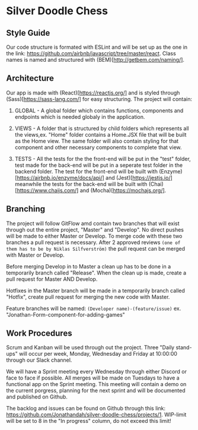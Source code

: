 # Silver Doodle Chess

## Style Guide

Our code structure is formated with ESLint and will be set up as the one in the link:
https://github.com/airbnb/javascript/tree/master/react. Class names is named and structured with (BEM)[http://getbem.com/naming/].

## Architecture

Our app is made with (React)[https://reactjs.org/] and is styled through (Sass)[https://sass-lang.com/] for easy structuring. The project will contain:

1. GLOBAL - A global folder which contains functions, components and endpoints which is needed globaly in the application.

2. VIEWS - A folder that is structured by child folders which represents all the views,ex. "Home" folder contains a Home.JSX file that will be built as the Home view. The same folder will also contain styling for that component and other necessary components to complete that view.

3. TESTS - All the tests for the the front-end will be put in the "test" folder, test made for the back-end will be put in a seperate test folder in the backend folder. The test for the front-end will be built with (Enzyme)[https://airbnb.io/enzyme/docs/api/] and (Jest)[https://jestjs.io/] meanwhile the tests for the back-end will be built with (Chai)[https://www.chaijs.com/] and (Mocha)[https://mochajs.org/].

## Branching

The project will follow GitFlow amd contain two branches that will exist through out the entire project, "Master" and "Develop". No direct pushes will be made to either Master or Develop. To merge code with these two branches a pull request is necessary. After 2 approved reviews `(one of them has to be by Niklas Silfverström)` the pull request can be merged with Master or Develop.

Before merging Develop in to Master a clean up has to be done in a temporarily branch called "Release". When the clean up is made, create a pull request for Master AND Develop.

Hotfixes in the Master branch will be made in a temporarily branch called "Hotfix", create pull request for merging the new code with Master.

Feature branches will be named: `(Developer name)-(feature/issue)` ex. "Jonathan-Form-component-for-adding-games"

## Work Procedures

Scrum and Kanban will be used through out the project. Three "Daily stand-ups" will occur per week, Monday, Wednesday and Friday at 10:00:00 through our Slack channel.

We will have a Sprint meeting every Wednesday through either Discord or face to face if possible. All merges will be made on Tuesdays to have a functional app on the Sprint meeting. This meeting will contain a demo on the current porgress, planning for the next sprint and will be documented and published on Github.

The backlog and issues can be found on Github through this link: https://github.com/Jonathandah/silver-doodle-chess/projects/1. WIP-limit will be set to 8 in the "In progress" column, do not exceed this limit!
